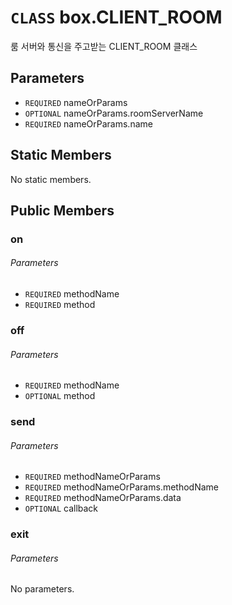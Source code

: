 # `CLASS` box.CLIENT_ROOM
룸 서버와 통신을 주고받는 CLIENT_ROOM 클래스

## Parameters
* `REQUIRED` nameOrParams 
* `OPTIONAL` nameOrParams.roomServerName 
* `REQUIRED` nameOrParams.name 

## Static Members
No static members.

## Public Members

### on
###### Parameters
* `REQUIRED` methodName
* `REQUIRED` method

### off
###### Parameters
* `REQUIRED` methodName
* `OPTIONAL` method

### send
###### Parameters
* `REQUIRED` methodNameOrParams
* `REQUIRED` methodNameOrParams.methodName
* `REQUIRED` methodNameOrParams.data
* `OPTIONAL` callback

### exit
###### Parameters
No parameters.
